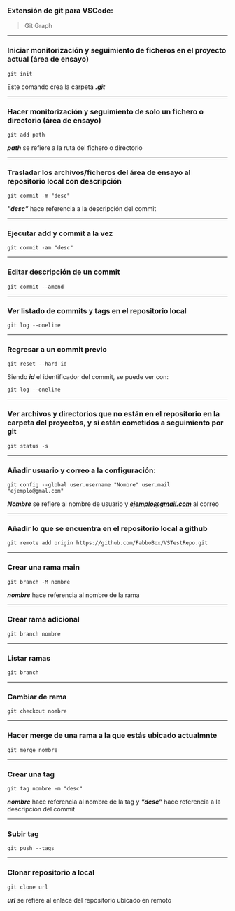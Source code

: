 ### Extensión de git para VSCode:
> Git Graph

---------------------------------
### Iniciar monitorización y seguimiento de ficheros en el proyecto actual	(área de ensayo)
~~~
git init
~~~
Este comando crea la carpeta ***.git***

---------------------------------
### Hacer monitorización y seguimiento de solo un fichero o directorio		(área de ensayo)
~~~
git add path
~~~
***path*** se refiere a la ruta del fichero o directorio

---------------------------------
### Trasladar los archivos/ficheros del área de ensayo al repositorio local con descripción
~~~
git commit -m "desc"
~~~
***"desc"*** hace referencia a la descripción del commit

---------------------------------
### Ejecutar add y commit a la vez
~~~
git commit -am "desc"
~~~

---------------------------------
### Editar descripción de un commit
~~~
git commit --amend
~~~

---------------------------------
### Ver listado de commits y tags en el repositorio local
~~~
git log --oneline
~~~

---------------------------------
### Regresar a un commit previo
~~~
git reset --hard id
~~~
Siendo ***id*** el identificador del commit, se puede ver con:
~~~
git log --oneline
~~~
  
---------------------------------
### Ver archivos y directorios que no están en el repositorio en la carpeta del proyectos, y si están cometidos a seguimiento por git
~~~
git status -s
~~~

---------------------------------
### Añadir usuario y correo a la configuración:
~~~
git config --global user.username "Nombre" user.mail "ejemplo@gmal.com"
~~~
***Nombre*** se refiere al nombre de usuario y ***ejemplo@gmail.com*** al correo

---------------------------------
### Añadir lo que se encuentra en el repositorio local a github
~~~
git remote add origin https://github.com/FabboBox/VSTestRepo.git
~~~

---------------------------------
### Crear una rama main
~~~
git branch -M nombre
~~~
***nombre*** hace referencia al nombre de la rama

---------------------------------
### Crear rama adicional
~~~
git branch nombre 
~~~

---------------------------------
### Listar ramas
~~~
git branch 
~~~

---------------------------------
### Cambiar de rama
~~~
git checkout nombre
~~~

---------------------------------
### Hacer merge de una rama a la que estás ubicado actualmnte
~~~
git merge nombre
~~~

---------------------------------
### Crear una tag
~~~
git tag nombre -m "desc"
~~~
***nombre*** hace referencia al nombre de la tag y ***"desc"*** hace referencia a la descripción del commit

---------------------------------
### Subir tag
~~~
git push --tags
~~~

---------------------------------
### Clonar repositorio a local
~~~
git clone url
~~~
***url*** se refiere al enlace del repositorio ubicado en remoto
